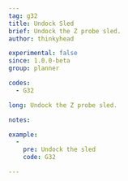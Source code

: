 ```yaml
---
tag: g32
title: Undock Sled
brief: Undock the Z probe sled.
author: thinkyhead

experimental: false
since: 1.0.0-beta
group: planner

codes:
  - G32

long: Undock the Z probe sled.

notes:

example:
  -
    pre: Undock the sled
    code: G32

---
```

